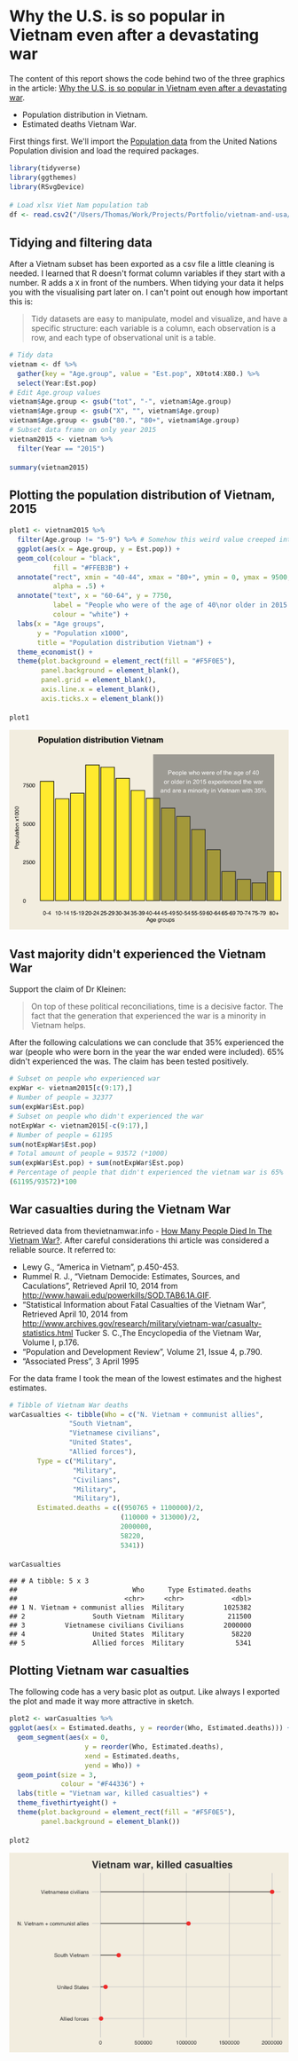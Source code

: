 Why the U.S. is so popular in Vietnam even after a devastating war
================

The content of this report shows the code behind two of the three graphics in the article: [Why the U.S. is so popular in Vietnam even after a devastating war]().

-   Population distribution in Vietnam.
-   Estimated deaths Vietnam War.

First things first. We'll import the [Population data](https://esa.un.org/unpd/wpp/Download/Standard/Population/) from the United Nations Population division and load the required packages.

``` r
library(tidyverse)
library(ggthemes)
library(RSvgDevice)

# Load xlsx Viet Nam population tab
df <- read.csv2("/Users/Thomas/Work/Projects/Portfolio/vietnam-and-usa/vietnam-population-UN.csv")
```

Tidying and filtering data
--------------------------

After a Vietnam subset has been exported as a csv file a little cleaning is needed. I learned that R doesn't format column variables if they start with a number. R adds a `X` in front of the numbers. When tidying your data it helps you with the visualising part later on. I can't point out enough how important this is:

> Tidy datasets are easy to manipulate, model and visualize, and have a specific structure: each variable is a column, each observation is a row, and each type of observational unit is a table.

``` r
# Tidy data
vietnam <- df %>%
  gather(key = "Age.group", value = "Est.pop", X0tot4:X80.) %>%
  select(Year:Est.pop) 
# Edit Age.group values
vietnam$Age.group <- gsub("tot", "-", vietnam$Age.group)
vietnam$Age.group <- gsub("X", "", vietnam$Age.group)
vietnam$Age.group <- gsub("80.", "80+", vietnam$Age.group)
# Subset data frame on only year 2015
vietnam2015 <- vietnam %>%
  filter(Year == "2015")

summary(vietnam2015)
```

Plotting the population distribution of Vietnam, 2015
-----------------------------------------------------

``` r
plot1 <- vietnam2015 %>%
  filter(Age.group != "5-9") %>% # Somehow this weird value creeped into the data frame, is therefor filtered out.
  ggplot(aes(x = Age.group, y = Est.pop)) +
  geom_col(colour = "black",
           fill = "#FFEB3B") +
  annotate("rect", xmin = "40-44", xmax = "80+", ymin = 0, ymax = 9500,
           alpha = .5) +
  annotate("text", x = "60-64", y = 7750,
           label = "People who were of the age of 40\nor older in 2015 experienced the war\nand are a minority in Vietnam with 35%",
           colour = "white") +
  labs(x = "Age groups",
       y = "Population x1000",
       title = "Population distribution Vietnam") +
  theme_economist() +
  theme(plot.background = element_rect(fill = "#F5F0E5"),
        panel.background = element_blank(),
        panel.grid = element_blank(),
        axis.line.x = element_blank(),
        axis.ticks.x = element_blank())
  
plot1
```

![](R-code_files/figure-markdown_github-ascii_identifiers/population-distribution-1.png)

Vast majority didn't experienced the Vietnam War
------------------------------------------------

Support the claim of Dr Kleinen:

> On top of these political reconciliations, time is a decisive factor. The fact that the generation that experienced the war is a minority in Vietnam helps.

After the following calculations we can conclude that 35% experienced the war (people who were born in the year the war ended were included). 65% didn't experienced the was. The claim has been tested positively.

``` r
# Subset on people who experienced war
expWar <- vietnam2015[c(9:17),]
# Number of people = 32377
sum(expWar$Est.pop)
# Subset on people who didn't experienced the war
notExpWar <- vietnam2015[-c(9:17),]
# Number of people = 61195
sum(notExpWar$Est.pop)
# Total amount of people = 93572 (*1000)
sum(expWar$Est.pop) + sum(notExpWar$Est.pop)
# Percentage of people that didn't experienced the vietnam war is 65%
(61195/93572)*100
```

War casualties during the Vietnam War
-------------------------------------

Retrieved data from thevietnamwar.info - [How Many People Died In The Vietnam War?](https://thevietnamwar.info/how-many-people-died-in-the-vietnam-war/). After careful considerations thi article was considered a reliable source. It referred to:

-   Lewy G., “America in Vietnam”, p.450-453.
-   Rummel R. J., “Vietnam Democide: Estimates, Sources, and Caculations”, Retrieved April 10, 2014 from <http://www.hawaii.edu/powerkills/SOD.TAB6.1A.GIF>.
-   “Statistical Information about Fatal Casualties of the Vietnam War”, Retrieved April 10, 2014 from <http://www.archives.gov/research/military/vietnam-war/casualty-statistics.html> Tucker S. C.,The Encyclopedia of the Vietnam War, Volume I, p.176.
-   “Population and Development Review”, Volume 21, Issue 4, p.790.
-   “Associated Press”, 3 April 1995

For the data frame I took the mean of the lowest estimates and the highest estimates.

``` r
# Tibble of Vietnam War deaths
warCasualties <- tibble(Who = c("N. Vietnam + communist allies",
               "South Vietnam",
               "Vietnamese civilians",
               "United States",
               "Allied forces"),
       Type = c("Military",
                "Military",
                "Civilians",
                "Military",
                "Military"),
       Estimated.deaths = c((950765 + 1100000)/2,
                            (110000 + 313000)/2,
                            2000000,
                            58220,
                            5341))

warCasualties
```

    ## # A tibble: 5 x 3
    ##                             Who      Type Estimated.deaths
    ##                           <chr>     <chr>            <dbl>
    ## 1 N. Vietnam + communist allies  Military          1025382
    ## 2                 South Vietnam  Military           211500
    ## 3          Vietnamese civilians Civilians          2000000
    ## 4                 United States  Military            58220
    ## 5                 Allied forces  Military             5341

Plotting Vietnam war casualties
-------------------------------

The following code has a very basic plot as output. Like always I exported the plot and made it way more attractive in sketch.

``` r
plot2 <- warCasualties %>%
ggplot(aes(x = Estimated.deaths, y = reorder(Who, Estimated.deaths))) +
  geom_segment(aes(x = 0,
                   y = reorder(Who, Estimated.deaths), 
                   xend = Estimated.deaths, 
                   yend = Who)) +
  geom_point(size = 3,
             colour = "#F44336") +
  labs(title = "Vietnam war, killed casualties") +
  theme_fivethirtyeight() +
  theme(plot.background = element_rect(fill = "#F5F0E5"),
        panel.background = element_blank())

plot2
```

![](R-code_files/figure-markdown_github-ascii_identifiers/war-casualties-1.png)
